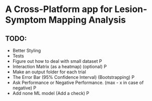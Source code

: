 # A Cross-Platform app for Lesion-Symptom Mapping Analysis

## TODO:
- Better Styling
- Tests
- Figure out how to deal with small dataset P
- Interaction Matrix (as a heatmap) (optional) P
- Make an output folder for each trial
- The Error Bar (95% Confidence Interval) (Bootstrapping) P
- Ask Performance or Negative Performance. (max - x in case of negative) P
- Add none ML model (Add a check) P